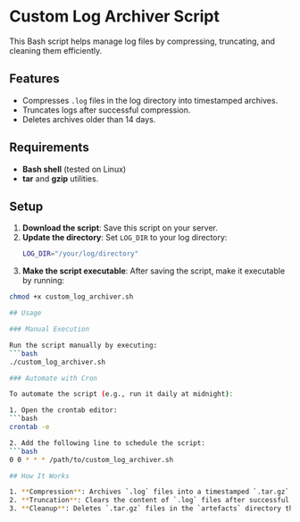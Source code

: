 # Custom Log Archiver Script

This Bash script helps manage log files by compressing, truncating, and cleaning them efficiently.

## Features

- Compresses `.log` files in the log directory into timestamped archives.
- Truncates logs after successful compression.
- Deletes archives older than 14 days.

## Requirements

- **Bash shell** (tested on Linux)
- **tar** and **gzip** utilities.

## Setup

1. **Download the script**: Save this script on your server.
2. **Update the directory**: Set `LOG_DIR` to your log directory:
   ```bash
   LOG_DIR="/your/log/directory"
3. **Make the script executable**: After saving the script, make it executable by running:
```bash
chmod +x custom_log_archiver.sh

## Usage

### Manual Execution

Run the script manually by executing:
```bash
./custom_log_archiver.sh

### Automate with Cron

To automate the script (e.g., run it daily at midnight):

1. Open the crontab editor:
```bash
crontab -e

2. Add the following line to schedule the script:
```bash
0 0 * * * /path/to/custom_log_archiver.sh

## How It Works

1. **Compression**: Archives `.log` files into a timestamped `.tar.gz` archive stored in a subdirectory called `artefacts`.
2. **Truncation**: Clears the content of `.log` files after successful compression to free up disk space.
3. **Cleanup**: Deletes `.tar.gz` files in the `artefacts` directory that are older than 14 days.

